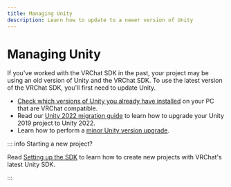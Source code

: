 ```yaml
---
title: Managing Unity
description: Learn how to update to a newer version of Unity
---
```


# Managing Unity

If you've worked with the VRChat SDK in the past, your project may be using an old version of Unity and the VRChat SDK. To use the latest version of the VRChat SDK, you'll first need to update Unity.

- [Check which versions of Unity you already have installed](unity-2022.md#managing-unity-versions) on your PC that are VRChat compatible.
- Read our [Unity 2022 migration guide](/sdk/upgrade/unity-2022) to learn how to upgrade your Unity 2019 project to Unity 2022.
- Learn how to perform a [minor Unity version upgrade](/sdk/upgrade/migrating-to-a-newer-minor-unity-version).

::: info Starting a new project?

Read [Setting up the SDK](/sdk/index) to learn how to create new projects with VRChat's latest Unity SDK.

:::